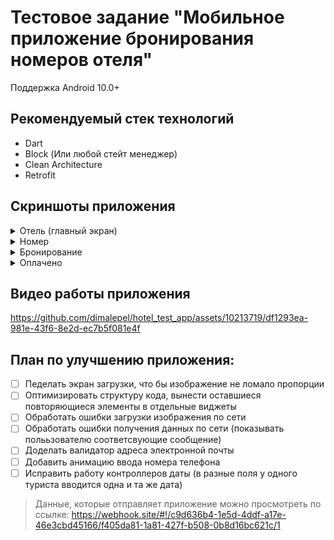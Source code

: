 # Тестовое задание "Мобильное приложение бронирования номеров отеля"
Поддержка Android 10.0+

## Рекомендуемый стек технологий
* Dart
* Block (Или любой стейт менеджер)
* Clean Architecture
* Retrofit

## Скриншоты приложения
<details>
  <summary>Отель (главный экран)</summary>

  <img src="resources/hotel_screen_screenshot.png" width="375"/>

</details>

<details>
  <summary>Номер</summary>
    
  <img src="resources/room_screen_screenshot.png" width="375"/>

</details>

<details>
  <summary>Бронирование</summary>
    
  <img src="resources/booking_screen_screenshot_1.png" width="375"/>
  <img src="resources/booking_screen_screenshot_2.png" width="375"/>

</details>

<details>
  <summary>Оплачено</summary>
    
  <img src="resources/paid_screen_screenshot.png" width="375"/>

</details>

## Видео работы приложения
https://github.com/dimalepel/hotel_test_app/assets/10213719/df1293ea-981e-43f6-8e2d-ec7b5f081e4f

## План по улучшению приложения:
* [ ] Педелать экран загрузки, что бы изображение не ломало пропорции
* [ ] Оптимизировать структуру кода, вынести оставшиеся повторяющиеся элементы в отдельные виджеты
* [ ] Обработать ошибки загрузки изображения по сети
* [ ] Обработать ошибки получения данных по сети (показывать полььзователю соответсвующие сообщение)
* [ ] Доделать валидатор адреса электронной почты
* [ ] Добавить анимацию ввода номера телефона
* [ ] Исправить работу контроллеров даты (в разные поля у одного туриста вводится одна и та же дата)

> Данные, которые отправляет приложение можно просмотреть по ссылке: https://webhook.site/#!/c9d636b4-1e5d-4ddf-a17e-46e3cbd45166/f405da81-1a81-427f-b508-0b8d16bc621c/1

